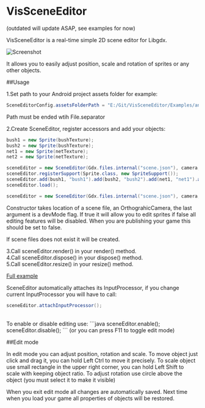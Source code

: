 VisSceneEditor
==============

(outdated will update ASAP, see examples for now)

VisSceneEditor is a real-time simple 2D scene editor for Libgdx.

![Screenshot](http://dl.kotcrab.pl/github/vissceneeditor.png)

It allows you to easily adjust position, scale and rotation of sprites or any other objects.

##Usage

1.Set path to your Android project assets folder for example:
```java
SceneEditorConfig.assetsFolderPath = "E:/Git/VisSceneEditor/Examples/android/assets/";
```
Path must be ended wtih File.separator

2.Create SceneEditor, register accessors and add your objects:
```java
bush1 = new Sprite(bushTexture);
bush2 = new Sprite(bushTexture);
net1 = new Sprite(netTexture);
net2 = new Sprite(netTexture);

sceneEditor = new SceneEditor(Gdx.files.internal("scene.json"), camera, true);
sceneEditor.registerSupport(Sprite.class, new SpriteSupport());
sceneEditor.add(bush1, "bush1").add(bush2, "bush2").add(net1, "net1").add(net2, "net2");
sceneEditor.load();
```

```java
sceneEditor = new SceneEditor(Gdx.files.internal("scene.json"), camera, true);
```
Constructor takes location of a scene file, an OrthograhicCamera, the last argument is a devMode flag. If true it will allow you to edit sprites if false all editing features will be disabled. When you are publishing your game this should be set to false.

If scene files does not exist it will be created.

3.Call sceneEditor.render() in your render() method. <br>
4.Call sceneEditor.dispose() in your dispose() method. <br>
5.Call sceneEditor.resize() in your resize() method. <br>

[Full example](https://github.com/kotcrab/VisSceneEditorExamples/blob/master/core/src/pl/kotcrab/vis/sceneeditor/example/scene/ExampleScene.java) <br>

SceneEditor automatically attaches its InputProcessor, if you change current InputProcessor you will have to call:
```java
sceneEditor.attachInputProcessor();
```
<br>
To enable or disable editing use:
```java
sceneEditor.enable();
sceneEditor.disable();
```
(or you can press F11 to toggle edit mode)

##Edit mode

In edit mode you can adjust position, rotation and scale. To move object just click and drag it, you can hold Left Ctrl to move it precisely. To scale object use small rectangle in the upper right corner, you can hold Left Shift to scale with keeping object ratio. To adjust rotation use circle above the object (you must select it to make it visible)

When you exit edit mode all changes are automatically saved. Next time when you load your game all properties of objects will be restored.

